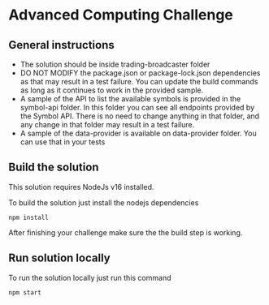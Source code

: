 # Advanced Computing Challenge

## General instructions

* The solution should be inside trading-broadcaster folder
* DO NOT MODIFY the package.json or package-lock.json dependencies as that may result in a test failure. You can update the build commands as long as it continues to work in the provided sample.
* A sample of the API to list the available symbols is provided in the symbol-api folder. In this folder you can see all endpoints provided by the Symbol API. There is no need to change anything in that folder, and any change in that folder may result in a test failure.
* A sample of the data-provider is available on data-provider folder. You can use that in your tests

## Build the solution
This solution requires NodeJs v16 installed.

To build the solution just install the nodejs dependencies
```shell
npm install
```

After finishing your challenge make sure the the build step is working.

## Run solution locally
To run the solution locally just run this command

```shell
npm start
```


